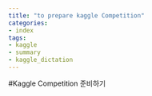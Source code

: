 ```yaml
---
title: "to prepare kaggle Competition"
categories:
- index
tags:
- kaggle
- summary
- kaggle_dictation
---
```



#Kaggle Competition 준비하기